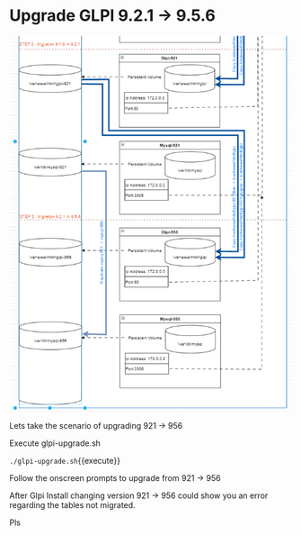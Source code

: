 # Upgrade GLPI 9.2.1 -> 9.5.6
![schema](https://github.com/vijaidjearam/katacoda-scenarios/blob/main/glpi-playground/Assets/images/glpi-921to956.gif?raw=true)

Lets take the scenario of upgrading 921 -> 956

Execute glpi-upgrade.sh 

`./glpi-upgrade.sh`{{execute}}

Follow the onscreen prompts to upgrade from 921 -> 956

After Glpi Install changing version 921 -> 956 could show you an error regarding the tables not migrated. 

Pls 


